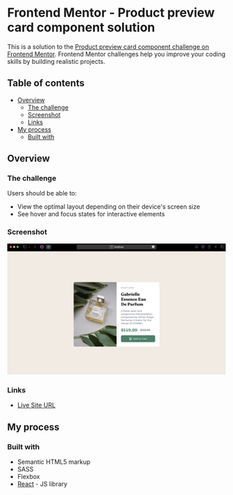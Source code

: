 # Frontend Mentor - Product preview card component solution

This is a solution to the [Product preview card component challenge on Frontend Mentor](https://www.frontendmentor.io/challenges/product-preview-card-component-GO7UmttRfa). Frontend Mentor challenges help you improve your coding skills by building realistic projects. 

## Table of contents

- [Overview](#overview)
  - [The challenge](#the-challenge)
  - [Screenshot](#screenshot)
  - [Links](#links)
- [My process](#my-process)
  - [Built with](#built-with)

## Overview

### The challenge

Users should be able to:

- View the optimal layout depending on their device's screen size
- See hover and focus states for interactive elements

### Screenshot

![](./screenshot.png)

### Links

-  [Live Site URL](https://6500c60f2cb75103882db442--quiet-biscotti-97e4d6.netlify.app)

## My process

### Built with

- Semantic HTML5 markup
- SASS
- Flexbox
- [React](https://reactjs.org/) - JS library
